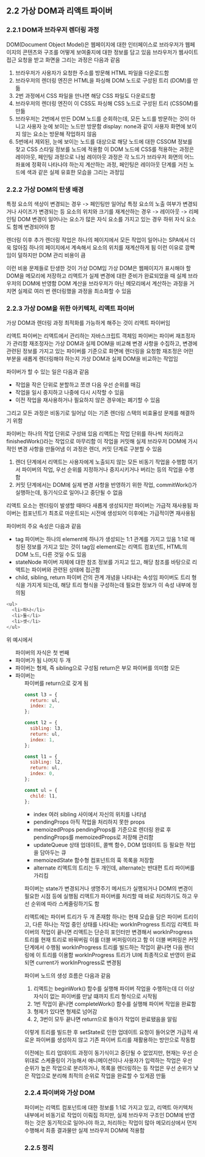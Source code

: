 ## 2.2 가상 DOM과 리액트 파이버

### 2.2.1 DOM과 브라우저 렌더링 과정

DOM(Document Object Model)은 웹페이지에 대한 인터페이스로 브라우저가 웹페이지의 콘텐츠와 구조를 어떻게 보여줄지에 대한 정보를 담고 있음
브라우저가 웹사이트 접근 요청을 받고 화면을 그리는 과정은 다음과 같음

1. 브라우저가 사용자가 요청한 주소를 방문해 HTML 파일을 다운로드함
2. 브라우저의 렌더링 엔진은 HTML을 파싱해 DOM 노드로 구성된 트리 (DOM)를 만듦
3. 2번 과정에서 CSS 파일을 만나면 해당 CSS 파일도 다운로드함
4. 브라우저의 렌더링 엔진이 이 CSS도 파싱해 CSS 노드로 구성된 트리 (CSSOM)를 만듦
5. 브라우저는 2번에서 만든 DOM 노드를 순회하는데, 모든 노드를 방문하는 것이 아니고 사용자 눈에 보이는 노드만 방문함
   display: none과 같이 사용자 화면에 보이지 않는 요소는 방문해 작업하지 않음
6. 5번에서 제외된, 눈에 보이는 노드를 대상으로 해당 노드에 대한 CSSOM 정보를 찾고 CSS 스타일 정보를 노드에 적용함
   이 DOM 노드에 CSS를 적용하는 과정은 레이아웃, 페인팅 과정으로 나뉨
   레이아웃 과정은 각 노드가 브라우저 화면의 어느 좌표에 정확히 나타나야 하는지 계산하는 과정, 페인팅은 레이아웃 단계를 거친 노드에 색과 같은 실제 유효한 모습을 그리는 과정임

### 2.2.2 가상 DOM의 탄생 배경

특정 요소의 색상이 변경되는 경우 -> 페인팅만 일어남
특정 요소의 노출 여부가 변경되거나 사이즈가 변경되는 등 요소의 위치와 크기를 재계산하는 경우 -> 레이아웃 -> 리페인팅
DOM 변경이 일어나는 요소가 많은 자식 요소를 가지고 있는 경우 하위 자식 요소도 함께 변경되어야 함

렌더링 이후 추가 렌더링 작업은 하나의 페이지에서 모든 작업이 일어나는 SPA에서 더욱 많아짐
하나의 페이지에서 계속해서 요소의 위치를 재계산하게 됨
이런 이유로 깜빡임이 덜하지만 DOM 관리 비용이 큼

이런 비용 문제들로 탄생한 것이 가상 DOM임
가상 DOM은 웹페이지가 표시해야 할 DOM을 메모리에 저장하고 리액트가 실제 변경에 대한 준비가 완료되었을 때 실제 브라우저의 DOM에 반영함
DOM 계산을 브라우저가 아닌 메모리에서 계산하는 과정을 거치면 실제로 여러 번 렌더링했을 과정을 최소화할 수 있음

### 2.2.3 가상 DOM을 위한 아키텍처, 리액트 파이버

가상 DOM과 렌더링 과정 최적화를 가능하게 해주는 것이 리액트 파이버임

리액트 파이버는 리액트에서 관리하는 자바스크립트 객체임
파이버는 파이버 재조정자가 관리함
재조정자는 가상 DOM과 실제 DOM을 비교해 변경 사항을 수집하고, 변경에 관련된 정보를 가지고 있는 파이버를 기준으로 화면에 렌더링을 요청함
재조정은 어떤 부분을 새롭게 렌더링해야 하는지 가상 DOM과 실제 DOM을 비교하는 작업임

파이버가 할 수 있는 일은 다음과 같음

- 작업을 작은 단위로 분할하고 쪼갠 다음 우선 순위를 매김
- 작업을 일시 중지하고 나중에 다시 시작할 수 있음
- 이전 작업을 재사용하거나 필요하지 않은 경우에는 폐기할 수 있음

그리고 모든 과정은 비동기로 일어남
이는 기존 렌더링 스택의 비효율성 문제를 해결하기 위함

파이버는 하나의 작업 단위로 구성돼 있음
리액트는 작업 단위를 하나씩 처리하고 finishedWork()라는 작업으로 마무리함
이 작업을 커밋해 실제 브라우저 DOM에 가시적인 변경 사항을 만들어냄
이 과정은 렌더, 커밋 단계로 구분할 수 있음

1. 렌더 단계에서 리액트는 사용자에게 노출되지 않는 모든 비동기 작업을 수행함
   여기서 파이버의 작업, 우선 순위를 지정하거나 중지시키거나 버리는 등의 작업을 수행함
2. 커밋 단계에서는 DOM에 실제 변경 사항을 반영하기 위한 작업, commitWork()가 실행하는데, 동기식으로 일어나고 중단될 수 없음

리액트 요소는 렌더링이 발생할 때마다 새롭게 생성되지만 파이버는 가급적 재사용됨
파이버는 컴포넌트가 최초로 마운트되는 시전에 생성되어 이후에는 가급적이면 재사용됨

파이버의 주요 속성은 다음과 같음

- tag
  파이버는 하나의 element에 하나가 생성되는 1:1 관계를 가지고 있음
  1:1로 매칭된 정보를 가지고 있는 것이 tag임
  element로는 리액트 컴포넌트, HTML의 DOM 노드, 다른 것일 수도 있음
- stateNode
  파이버 자체에 대한 참조 정보를 가지고 있고, 해당 참조를 바탕으로 리액트는 파이버와 관련된 상태에 접근함
- child, sibling, return
  파이버 간의 관계 개념을 나타내는 속성임
  파이버도 트리 형식을 가지게 되는데, 해당 트리 형식을 구성하는데 필요한 정보가 이 속성 내부에 정의됨

```javascript
<ul>
  <li>하나</li>
  <li>둘</li>
  <li>셋</li>
</ul>
```

위 예시에서 <ul/> 파이버의 자식은 첫 번째 <li/> 파이버가 됨
나머지 두 개 <li/> 파이버는 형제, 즉 sibling으로 구성됨
return은 부모 파이버를 의미함
모든 <li/> 파이버는 <ul/> 파이버를 return으로 갖게 됨

```javascript
const l3 = {
  return: ul,
  index: 2,
};

const l2 = {
  sibling: l3,
  return: ul,
  index: 1,
};

const l1 = {
  sibling: l2,
  return: ul,
  index: 0,
};

const ul = {
  child: l1,
};
```

- index
  여러 sibling 사이에서 자신의 위치를 나타냄
- pendingProps
  아직 작업을 처리하지 못한 props
- memoizedProps
  pendingProps를 기준으로 렌더링 완료 후 pendingProps를 memoizedProps로 저장해 관리함
- updateQueue
  상태 업데이트, 콜백 함수, DOM 업데이트 등 필요한 작업을 담아두는 큐
- memoizedState
  함수형 컴포넌트의 훅 목록을 저장함
- alternate
  리액트의 트리는 두 개인데, alternate는 반대편 트리 파이버를 가리킴

파이버는 state가 변경되거나 생명주기 메서드가 실행되거나 DOM의 변경이 필요한 시점 등에 실행됨
리액트가 파이버를 처리할 때 바로 처리하기도 하고 우선 순위에 따라 스케줄링하기도 함

리액트에는 파이버 트리가 두 개 존재함
하나는 현재 모습을 담은 파이버 트리이고, 다른 하나는 작업 중인 상태를 나타내는 workInProgress 트리임
리액트 파이버의 작업이 끝나면 리액트는 단순히 포인터만 변경해서 workInProgress 트리를 현재 트리로 바꿔버림
이를 더블 버퍼링이라고 함
이 더블 버퍼링은 커밋 단계에서 수행됨
workInProgress 트리를 빌드하는 작업이 끝나면 다음 렌더링에 이 트리를 이용함
workInProgress 트리가 UI에 최종적으로 반영이 완료되면 current가 workInProgress로 변경됨

파이버 노드의 생성 흐름은 다음과 같음

1. 리액트는 beginWork() 함수를 실행해 파이버 작업을 수행하는데 더 이상 자식이 없는 파이버를 만날 떄까지 트리 형식으로 시작됨
2. 1번 작업이 끝나면 completeWork() 함수를 실행해 파이버 작업을 완료함
3. 형제가 있다면 형제로 넘어감
4. 2, 3번이 모두 끝나면 return으로 돌아가 작업이 완료됐음을 알림

이렇게 트리를 빌드한 후 setState로 인한 업데이트 요청이 들어오면 가급적 새로운 파이버를 생성하지 않고 기존 파이버 트리를 재활용하는 방안으로 작동함

이전에는 트리 업데이트 과정이 동기식이고 중단될 수 없었지만, 현재는 우선 순위대로 스케줄링이 가능해서 애니메이션이나 사용자가 입력하는 작업은 우선 순위가 높은 작업으로 분리하거나, 목록을 렌더링하는 등 작업은 우선 순위가 낮은 작업으로 분리해 최적의 순위로 작업을 완료할 수 있게끔 만듦

### 2.2.4 파이버와 가상 DOM

파이버는 리액트 컴포넌트에 대한 정보를 1:1로 가지고 있고, 리액트 아키텍처 내부에서 비동기로 작업이 이뤄짐
하지만, 실제 브라우저 구조인 DOM에 반영하는 것은 동기적으로 일어나야 하고, 처리하는 작업이 많아 메모리상에서 먼저 수행해서 최종 결과물만 실제 브라우저 DOM에 적용함

### 2.2.5 정리
